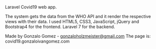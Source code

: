<p>Laravel Covid19 web app.</p>

The system gets the data from the WHO API and it render the respective views with their data. I used HTML5, CSS3, JavaScript, jQuery and Bootstrap4 for the frontend. Laravel 7 for the backend.

Made by Gonzalo Gomez - gonzaloholzmeister@gmail.com The page is: covid19.gonzaloivangomez.com
